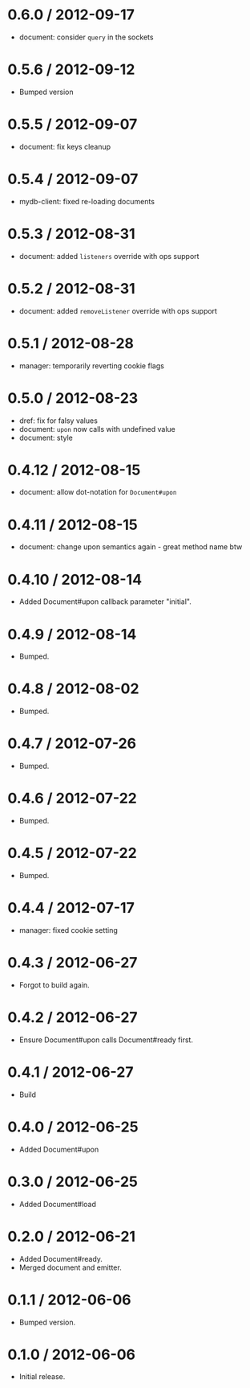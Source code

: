 
0.6.0 / 2012-09-17
==================

  * document: consider `query` in the sockets

0.5.6 / 2012-09-12
==================

  * Bumped version


0.5.5 / 2012-09-07
==================

  * document: fix keys cleanup

0.5.4 / 2012-09-07
==================

  * mydb-client: fixed re-loading documents

0.5.3 / 2012-08-31
==================

  * document: added `listeners` override with ops support

0.5.2 / 2012-08-31
==================

  * document: added `removeListener` override with ops support

0.5.1 / 2012-08-28
==================

  * manager: temporarily reverting cookie flags

0.5.0 / 2012-08-23
==================

  * dref: fix for falsy values
  * document: `upon` now calls with undefined value
  * document: style

0.4.12 / 2012-08-15
===================

  * document: allow dot-notation for `Document#upon`

0.4.11 / 2012-08-15
===================

  * document: change upon semantics again - great method name btw

0.4.10 / 2012-08-14
===================

  * Added Document#upon callback parameter "initial".

0.4.9 / 2012-08-14
==================

  * Bumped.

0.4.8 / 2012-08-02
==================

  * Bumped.

0.4.7 / 2012-07-26
==================

  * Bumped.

0.4.6 / 2012-07-22
==================

  * Bumped.

0.4.5 / 2012-07-22
==================

  * Bumped.

0.4.4 / 2012-07-17
==================

  * manager: fixed cookie setting

0.4.3 / 2012-06-27
==================

  * Forgot to build again.

0.4.2 / 2012-06-27
==================

  * Ensure Document#upon calls Document#ready first.

0.4.1 / 2012-06-27
==================

  * Build

0.4.0 / 2012-06-25
==================

  * Added Document#upon

0.3.0 / 2012-06-25
==================

  * Added Document#load

0.2.0 / 2012-06-21
==================

  * Added Document#ready.
  * Merged document and emitter.

0.1.1 / 2012-06-06
==================

  * Bumped version.

0.1.0 / 2012-06-06
==================

  * Initial release.
